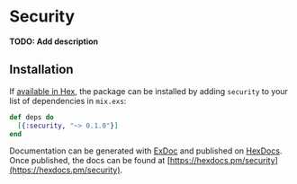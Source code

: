 # Security

**TODO: Add description**

## Installation

If [available in Hex](https://hex.pm/docs/publish), the package can be installed
by adding `security` to your list of dependencies in `mix.exs`:

```elixir
def deps do
  [{:security, "~> 0.1.0"}]
end
```

Documentation can be generated with [ExDoc](https://github.com/elixir-lang/ex_doc)
and published on [HexDocs](https://hexdocs.pm). Once published, the docs can
be found at [https://hexdocs.pm/security](https://hexdocs.pm/security).

